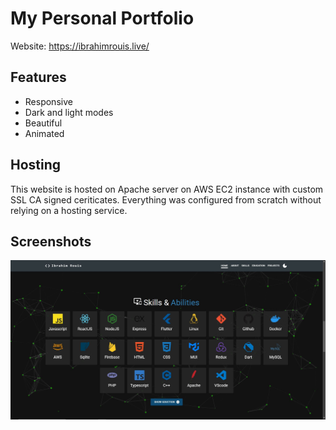 # My Personal Portfolio

Website: https://ibrahimrouis.live/

## Features

- Responsive
- Dark and light modes
- Beautiful
- Animated

## Hosting

This website is hosted on Apache server on AWS EC2 instance with custom SSL CA signed ceriticates. Everything was configured from scratch without relying on a hosting service.

## Screenshots

![Skills Section](screenshots/sc3.JPG)
